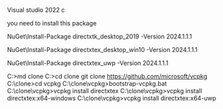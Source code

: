 Visual studio 2022 c


you need to install this package


NuGet\Install-Package directxtk_desktop_2019 -Version 2024.1.1.1

NuGet\Install-Package directxtex_desktop_win10 -Version 2024.1.1.1

NuGet\Install-Package directxtex_uwp -Version 2024.1.1.1

C:\>md clone
C:\>cd clone
git clone https://github.com/microsoft/vcpkg
C:\clone>cd vcpkg
C:\clone\vcpkg>bootstrap-vcpkg.bat
C:\clone\vcpkg>vcpkg install directxtex
C:\clone\vcpkg>vcpkg install directxtex:x64-windows
C:\clone\vcpkg>vcpkg install directxtex:x64-uwp

 
